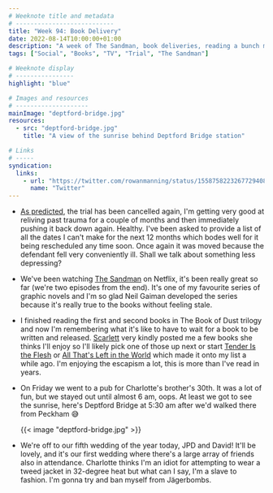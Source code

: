 ```yaml
---
# Weeknote title and metadata
# ---------------------------
title: "Week 94: Book Delivery"
date: 2022-08-14T10:00:00+01:00
description: "A week of The Sandman, book deliveries, reading a bunch more, late nights, fun 30th birthdays, our fifth wedding, and infuriating trial news."
tags: ["Social", "Books", "TV", "Trial", "The Sandman"]

# Weeknote display
# ----------------
highlight: "blue"

# Images and resources
# --------------------
mainImage: "deptford-bridge.jpg"
resources:
  - src: "deptford-bridge.jpg"
    title: "A view of the sunrise behind Deptford Bridge station"

# Links
# -----
syndication:
  links:
    - url: "https://twitter.com/rowanmanning/status/1558758223267729408"
      name: "Twitter"
---
```


  * [As predicted](/weeknotes/93/), the trial has been cancelled again, I'm getting very good at reliving past trauma for a couple of months and then immediately pushing it back down again. Healthy. I've been asked to provide a list of all the dates I can't make for the next 12 months which bodes well for it being rescheduled any time soon. Once again it was moved because the defendant fell very conveniently ill. Shall we talk about something less depressing?

  * We've been watching [The Sandman](https://en.wikipedia.org/wiki/The_Sandman_(TV_series)) on Netflix, it's been really great so far (we're two episodes from the end). It's one of my favourite series of graphic novels and I'm so glad Neil Gaiman developed the series because it's really true to the books without feeling stale.

  * I finished reading the first and second books in The Book of Dust trilogy and now I'm remembering what it's like to have to wait for a book to be written and released. [Scarlett](http://www.scarlettrebecca.co.uk/) very kindly posted me a few books she thinks I'll enjoy so I'll likely pick one of those up next or start [Tender Is the Flesh](https://www.goodreads.com/book/show/49090884-tender-is-the-flesh) or [All That's Left in the World](https://www.goodreads.com/book/show/58329296-all-that-s-left-in-the-world) which made it onto my list a while ago. I'm enjoying the escapism a lot, this is more than I've read in years.

  * On Friday we went to a pub for Charlotte's brother's 30th. It was a lot of fun, but we stayed out until almost 6 am, oops. At least we got to see the sunrise, here's Deptford Bridge at 5:30 am after we'd walked there from Peckham :sweat_smile:

    {{< image "deptford-bridge.jpg" >}}

  * We're off to our fifth wedding of the year today, JPD and David! It'll be lovely, and it's our first wedding where there's a large array of friends also in attendance. Charlotte thinks I'm an idiot for attempting to wear a tweed jacket in 32-degree heat but what can I say, I'm a slave to fashion. I'm gonna try and ban myself from Jägerbombs.
